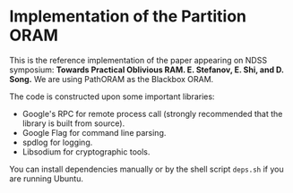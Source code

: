 # Implementation of the Partition ORAM

This is the reference implementation of the paper appearing on NDSS symposium: **Towards Practical Oblivious RAM. E. Stefanov, E. Shi, and D. Song.** We are using PathORAM as the Blackbox ORAM.

The code is constructed upon some important libraries:

* Google's RPC for remote process call (strongly recommended that the library is built from source).
* Google Flag for command line parsing.
* spdlog for logging.
* Libsodium for cryptographic tools.

You can install dependencies manually or by the shell script `deps.sh` if you are running Ubuntu.
